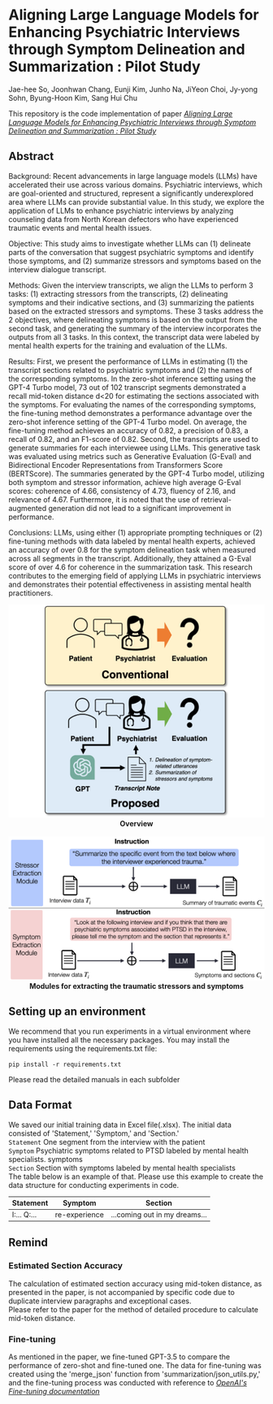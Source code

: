 # Aligning Large Language Models for Enhancing Psychiatric Interviews through Symptom Delineation and Summarization : Pilot Study

Jae-hee So, Joonhwan Chang, Eunji Kim, Junho Na, JiYeon Choi, Jy-yong Sohn, Byung-Hoon Kim, Sang Hui Chu

This repository is the code implementation of paper *[Aligning Large Language Models for Enhancing Psychiatric Interviews through Symptom Delineation and Summarization : Pilot Study](https://formative.jmir.org/2024/1/e58418/)* 

## Abstract

Background:
Recent advancements in large language models (LLMs) have accelerated their use across various domains. Psychiatric interviews, which are goal-oriented and structured, represent a significantly underexplored area where LLMs can provide substantial value. In this study, we explore the application of LLMs to enhance psychiatric interviews by analyzing counseling data from North Korean defectors who have experienced traumatic events and mental health issues.

Objective:
This study aims to investigate whether LLMs can (1) delineate parts of the conversation that suggest psychiatric symptoms and identify those symptoms, and (2) summarize stressors and symptoms based on the interview dialogue transcript.

Methods:
Given the interview transcripts, we align the LLMs to perform 3 tasks: (1) extracting stressors from the transcripts, (2) delineating symptoms and their indicative sections, and (3) summarizing the patients based on the extracted stressors and symptoms. These 3 tasks address the 2 objectives, where delineating symptoms is based on the output from the second task, and generating the summary of the interview incorporates the outputs from all 3 tasks. In this context, the transcript data were labeled by mental health experts for the training and evaluation of the LLMs.

Results:
First, we present the performance of LLMs in estimating (1) the transcript sections related to psychiatric symptoms and (2) the names of the corresponding symptoms. In the zero-shot inference setting using the GPT-4 Turbo model, 73 out of 102 transcript segments demonstrated a recall mid-token distance d<20 for estimating the sections associated with the symptoms. For evaluating the names of the corresponding symptoms, the fine-tuning method demonstrates a performance advantage over the zero-shot inference setting of the GPT-4 Turbo model. On average, the fine-tuning method achieves an accuracy of 0.82, a precision of 0.83, a recall of 0.82, and an F1-score of 0.82. Second, the transcripts are used to generate summaries for each interviewee using LLMs. This generative task was evaluated using metrics such as Generative Evaluation (G-Eval) and Bidirectional Encoder Representations from Transformers Score (BERTScore). The summaries generated by the GPT-4 Turbo model, utilizing both symptom and stressor information, achieve high average G-Eval scores: coherence of 4.66, consistency of 4.73, fluency of 2.16, and relevance of 4.67. Furthermore, it is noted that the use of retrieval-augmented generation did not lead to a significant improvement in performance.

Conclusions:
LLMs, using either (1) appropriate prompting techniques or (2) fine-tuning methods with data labeled by mental health experts, achieved an accuracy of over 0.8 for the symptom delineation task when measured across all segments in the transcript. Additionally, they attained a G-Eval score of over 4.6 for coherence in the summarization task. This research contributes to the emerging field of applying LLMs in psychiatric interviews and demonstrates their potential effectiveness in assisting mental health practitioners.

<p align="center">
  <img src="imgs/system.png">
  <b>Overview</b>
<br><br>
  <img src="imgs/fig_modules.png">
  <b>Modules for extracting the traumatic stressors and symptoms</b>
</p>

## Setting up an environment

We recommend that you run experiments in a virtual environment where you have installed all the necessary packages.
You may install the requirements using the requirements.txt file:
```
pip install -r requirements.txt
```
Please read the detailed manuals in each subfolder

## Data Format

We saved our initial training data in Excel file(.xlsx). The initial data consisted of 'Statement,' 'Symptom,' and 'Section.'<br>
```Statement``` One segment from the interview with the patient <br>
```Symptom```  Psychiatric symptoms related to PTSD labeled by mental health specialists. symptoms <br>
```Section```  Section with symptoms labeled by mental health specialists <br>
The table below is an example of that. Please use this example to create the data structure for conducting experiments in code.

| Statement | Symptom | Section |
| --------- | --------- | --------- |
| I:... Q:...  | re-experience  | ...coming out in my dreams... |

## Remind

### Estimated Section Accuracy

The calculation of estimated section accuracy using mid-token distance, as presented in the paper, is not accompanied by specific code due to duplicate interview paragraphs and exceptional cases. <br> 
Please refer to the paper for the method of detailed procedure to calculate mid-token distance.

### Fine-tuning

As mentioned in the paper, we fine-tuned GPT-3.5 to compare the performance of zero-shot and fine-tuned one. The data for fine-tuning was created using the 'merge_json' function from 'summarization/json_utils.py,' and the fine-tuning process was conducted with reference to *[OpenAI's Fine-tuning documentation](https://platform.openai.com/docs/guides/fine-tuning)*

